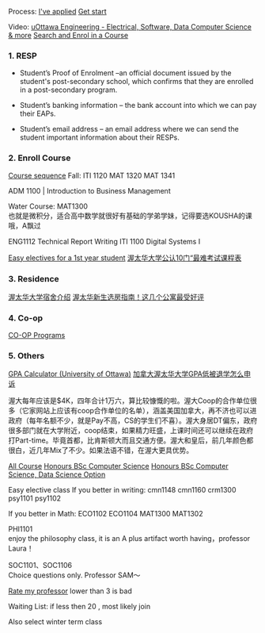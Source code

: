 Process:
[I've applied](https://www.uottawa.ca/study/undergraduate-studies/applied)
[Get start](https://www.uottawa.ca/get-started/)


Video:
[uOttawa Engineering - Electrical, Software, Data Computer Science & more](https://www.youtube.com/watch?v=Bn7_fHcAiD4)
[Search and Enrol in a Course](https://www.youtube.com/watch?v=v28eTBj7mT8)

### 1. RESP
- Student’s Proof of Enrolment –an official document issued by the student's post-secondary school, which confirms that they are enrolled in a post-secondary program.​
    
- Student’s banking information – the bank account into which we can pay their EAPs.​
    
- Student’s email address – an email address where we can send the student important information about their RESPs.

### 2. Enroll Course
[Course sequence](https://www.uottawa.ca/faculty-engineering/undergraduate-studies/programs/computer-science/course-sequence)
Fall:
ITI 1120
MAT 1320 
MAT 1341

ADM 1100 | Introduction to Business Management

Water Course:
MAT1300  
也就是微积分，适合高中数学就很好有基础的学弟学妹，记得要选KOUSHA的课哦，A飘过



ENG1112 Technical Report Writing
ITI 1100 Digital Systems I

[Easy electives for a 1st year student](https://www.reddit.com/r/geegees/comments/rudauj/easy_electives_for_a_1st_year_student/)
[渥太华大学公认10门“最难考试课程表](https://liuxue.xdf.cn/blog/lijuan29/blog/2606152.shtml)

### 3. Residence
[渥太华大学宿舍介绍](http://xhslink.com/55nnHq)  [渥太华新生选房指南！这几个公寓最受好评](http://xhslink.com/UuUnHq)

### 4. Co-op
[CO-OP Programs](https://www.uottawa.ca/current-students/career-experiential-learning/coop/coop-programs/computer-science)

### 5. Others
[GPA Calculator (University of Ottawa)](https://gradecalc.info/ca/on/uottawa/gpa_calc.pl)
[加拿大渥太华大学GPA低被退学怎么申诉](http://xhslink.com/4T0xHq)


渥大每年应该是$4K，四年合计1万六，算比较慷慨的啦。渥大Coop的合作单位很多（它家网站上应该有coop合作单位的名单），涵盖美国加拿大，再不济也可以进政府（每年名额不少，就是Pay不高，CS的学生们不喜）。渥大身居DT偏东，政府很多部门就在大学附近，coop结束，如果精力旺盛，上课时间还可以继续在政府打Part-time。毕竟首都，比肯斯顿大而且交通方便。渥大和皇后，前几年颜色都很白，近几年Mix了不少。如果法语不错，在渥大更具优势。


[All Course](https://catalogue.uottawa.ca/en/courses/)
[Honours BSc Computer Science](https://catalogue.uottawa.ca/en/undergrad/honours-bsc-computer-science/#programrequirementstext)
[Honours BSc Computer Science, Data Science Option](https://catalogue.uottawa.ca/en/undergrad/honours-bsc-computer-science/#programrequirementstext)

Easy elective class
If you better in writing:
cmn1148
cmn1160
crm1300
psy1101
psy1102

If you better in Math:
ECO1102
ECO1104
MAT1300
MAT1302


PHI1101  
enjoy the philosophy class, it is an A plus artifact worth having，professor Laura！

SOC1101、SOC1106  
Choice questions only. Professor SAM～



[Rate my professor](https://www.ratemyprofessors.com/school/1452)  lower than 3 is bad

Waiting List: if less then 20 , most likely join

Also select winter term class
